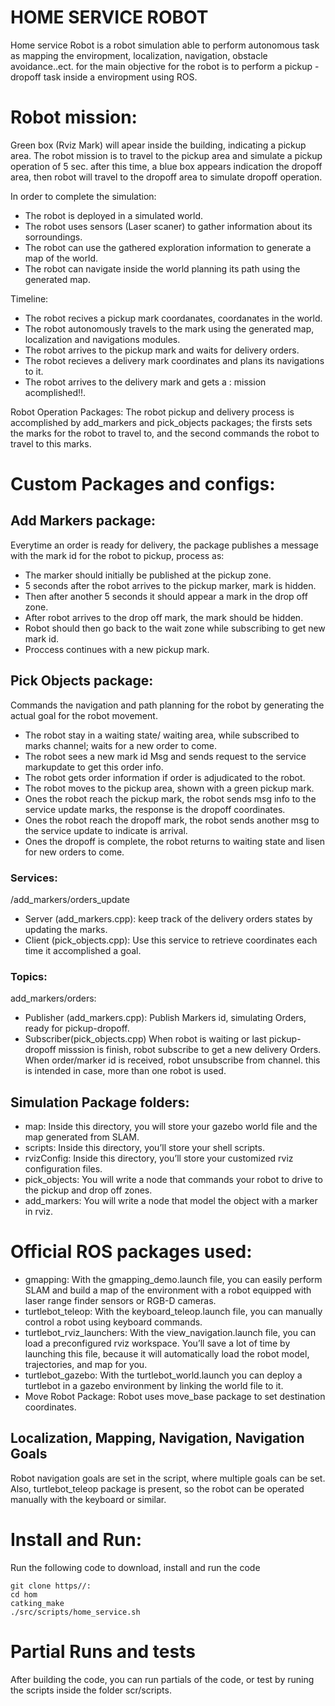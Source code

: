 # HOME SERVICE ROBOT

Home service Robot is a robot simulation able to perform autonomous task as mapping the enviropment, localization, navigation, obstacle avoidance..ect. for the main objective for the robot is to perform a pickup - dropoff task inside a enviropment using ROS.

# Robot mission:
Green box (Rviz Mark) will apear inside the building, indicating a pickup area. The robot mission is to travel to the pickup area and simulate a pickup operation of 5 sec. after this time, a blue box appears indication the dropoff area, then robot will travel to the dropoff area to simulate dropoff operation.

In order to complete the simulation:
* The robot is deployed in a simulated world.
* The robot uses sensors (Laser scaner) to gather information about its sorroundings.
* The robot can use the gathered exploration information to generate a map of the world.
* The robot can navigate inside the world planning its path using the generated map.

Timeline:
* The robot recives a pickup mark coordanates, coordanates in the world.
* The robot autonomously travels to the mark using the generated map, localization and navigations modules.
* The robot arrives to the pickup mark and waits for delivery orders.
* The robot recieves a delivery mark coordinates and plans its navigations to it.
* The robot arrives to the delivery mark and gets a : mission acomplished!!.

Robot Operation Packages:
The robot pickup and delivery process is accomplished by add_markers and pick_objects packages; the firsts sets the marks for the robot to travel to, and the second commands the robot to travel to this marks.

# Custom Packages and configs:

## Add Markers package:
Everytime an order is ready for delivery, the package publishes a message with the mark id for the robot to pickup, process as:
* The marker should initially be published at the pickup zone. 
* 5 seconds after the robot arrives to the pickup marker, mark is hidden. 
* Then after another 5 seconds it should appear a mark in the drop off zone.
* After robot arrives to the drop off mark, the mark should be hidden.
* Robot should then go back to the wait zone while subscribing to get new mark id.
* Proccess continues with a new pickup mark.

## Pick Objects package:
Commands the navigation and path planning for the robot by generating the actual goal for the robot movement.
* The robot stay in a waiting state/ waiting area, while subscribed to marks channel; waits for a new order to come.
* The robot sees a new mark id Msg and sends request to the service markupdate to get this order info.
* The robot gets order information if order is adjudicated to the robot.
* The robot moves to the pickup area, shown with a green pickup mark.
* Ones the robot reach the pickup mark, the robot sends msg info to the service update marks, the response is the dropoff coordinates.
* Ones the robot reach the dropoff mark, the robot sends another msg to the service update to indicate is arrival.
* Ones the dropoff is complete, the robot returns to waiting state and lisen for new orders to come.

### Services:     
/add_markers/orders_update
*    Server (add_markers.cpp): keep track of the delivery orders states by updating the marks.
*    Client (pick_objects.cpp): Use this service to retrieve coordinates each time it accomplished a goal.
    
### Topics:
add_markers/orders:
*    Publisher (add_markers.cpp): Publish Markers id, simulating Orders, ready for pickup-dropoff.
*    Subscriber(pick_objects.cpp) When robot is waiting or last pickup-dropoff misssion is finish, robot subscribe to get a new delivery Orders. When order/marker id is received, robot unsubscribe from channel. this is intended in case, more than one robot is used. 

## Simulation Package folders:
*  map: Inside this directory, you will store your gazebo world file and the map generated from SLAM.
*  scripts: Inside this directory, you’ll store your shell scripts.
*  rvizConfig: Inside this directory, you’ll store your customized rviz configuration files.
*  pick_objects: You will write a node that commands your robot to drive to the pickup and drop off zones.
*  add_markers: You will write a node that model the object with a marker in rviz.

# Official ROS packages used:
* gmapping: With the gmapping_demo.launch file, you can easily perform SLAM and build a map of the environment with a robot equipped with laser range finder sensors or RGB-D cameras.
* turtlebot_teleop: With the keyboard_teleop.launch file, you can manually control a robot using keyboard commands.
* turtlebot_rviz_launchers: With the view_navigation.launch file, you can load a preconfigured rviz workspace. You’ll save a lot of time by launching this file, because it will automatically load the robot model, trajectories, and map for you.
* turtlebot_gazebo: With the turtlebot_world.launch you can deploy a turtlebot in a gazebo environment by linking the world file to it.
*  Move Robot Package: Robot uses move_base package to set destination coordinates.

## Localization, Mapping, Navigation, Navigation Goals
Robot navigation goals are set in the script, where multiple goals can be set. Also, turtlebot_teleop package is present, so the robot can be operated manually with the keyboard or similar.

# Install and Run:
Run the following code to download, install and run the code
```
git clone https//:
cd hom
catking_make
./src/scripts/home_service.sh
```

# Partial Runs and tests
After building the code, you can run partials of the code, or test by runing the scripts inside the folder scr/scripts.

